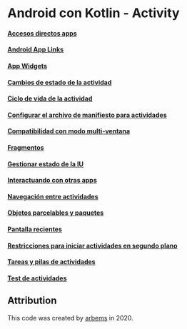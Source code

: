 # Android con Kotlin - Activity

#### [Accesos directos apps](https://github.com/arbems/Android-with-Kotlin-Activity/tree/master/Accesos%20directos%20apps)

#### [Android App Links](https://github.com/arbems/Android-with-Kotlin-Activity/tree/master/Android%20App%20Links)

#### [App Widgets](https://github.com/arbems/Android-with-Kotlin-Activity/tree/master/App%20Widgets)

#### [Cambios de estado de la actividad](https://github.com/arbems/Android-with-Kotlin-Activity/tree/master/Cambios%20de%20estado%20de%20la%20actividad)

#### [Ciclo de vida de la actividad](https://github.com/arbems/Android-with-Kotlin-Activity/tree/master/Ciclo%20de%20vida%20de%20la%20actividad) 

#### [Configurar el archivo de manifiesto para actividades](https://github.com/arbems/Android-with-Kotlin-Activity/tree/master/Configurar%20el%20archivo%20de%20manifiesto%20para%20actividades)

#### [Compatibilidad con modo multi-ventana](https://github.com/arbems/Android-with-Kotlin-Activity/tree/master/Compatibilidad%20con%20modo%20multi-ventana)

#### [Fragmentos](https://github.com/arbems/Android-with-Kotlin-Activity/tree/master/Fragmentos)

#### [Gestionar estado de la IU](https://github.com/arbems/Android-with-Kotlin-Activity/tree/master/Gestionar%20estado%20de%20la%20IU)

#### [Interactuando con otras apps](https://github.com/arbems/Android-with-Kotlin-Activity/tree/master/Interactuando%20con%20otras%20apps)

#### [Navegación entre actividades](https://github.com/arbems/Android-with-Kotlin-Activity/tree/master/Navegación%20entre%20actividades)

#### [Objetos parcelables y paquetes](https://github.com/arbems/Android-with-Kotlin-Activity/tree/master/Objetos%20parcelables%20y%20paquetes)

#### [Pantalla recientes](https://github.com/arbems/Android-with-Kotlin-Activity/tree/master/Pantalla%20recientes)

#### [Restricciones para iniciar actividades en segundo plano](https://github.com/arbems/Android-with-Kotlin-Activity/tree/master/Restricciones%20para%20iniciar%20actividades%20en%20segundo%20plano)

#### [Tareas y pilas de actividades](https://github.com/arbems/Android-with-Kotlin-Activity/tree/master/Tareas%20y%20pilas%20de%20actividades)

#### [Test de actividades](https://github.com/arbems/Android-with-Kotlin-Activity/tree/master/Test%20de%20actividades)

## Attribution

This code was created by [arbems](https://github.com/arbems) in 2020.